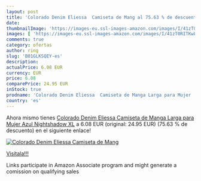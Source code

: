 ```yaml
---
layout: post
title: 'Colorado Denim Eliessa  Camiseta de Mang al 75.63 % de descuento'
date: 
thumbnailImage: 'https://images-eu.ssl-images-amazon.com/images/I/41zT0RITKwL._SL200_.jpg'
images: [ 'https://images-eu.ssl-images-amazon.com/images/I/41zT0RITKwL._SL200_.jpg' ]
comments: true
category: ofertas
author: ring
slug: 'B01GLKSQEY-es'
description:
actualPrice: 6.08 EUR
currency: EUR
price: 6.08
comparePrice: 24.95 EUR
inStock: true
prodname: 'Colorado Denim Eliessa  Camiseta de Manga Larga para Mujer  Azul  Nightshadow  XL'
country: 'es'
---
```


Ahora mismo tienes [Colorado Denim Eliessa  Camiseta de Manga Larga para Mujer  Azul  Nightshadow  XL](https://www.amazon.es/dp/B01GLKSQEY/?tag=tolees-21) a 6.08 EUR (original: 24.95 EUR) (75.63 %  de descuento) en el siguiente enlace!

[![Colorado Denim Eliessa  Camiseta de Mang](https://images-eu.ssl-images-amazon.com/images/I/41zT0RITKwL._SL200_.jpg)](https://www.amazon.es/dp/B01GLKSQEY/?tag=tolees-21)

[Visítala!!!](https://www.amazon.es/dp/B01GLKSQEY/?tag=tolees-21)

Links participate in Amazon Associate program and might generate a comission on qualifying sales
